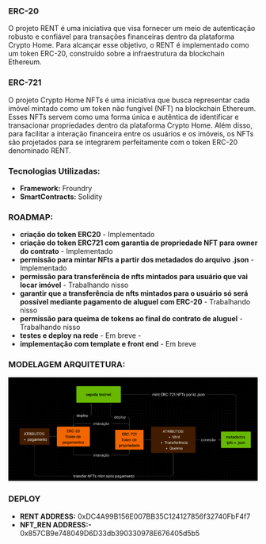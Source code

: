 ### ERC-20

O projeto RENT é uma iniciativa que visa fornecer um meio de autenticação robusto e confiável para transações financeiras dentro da plataforma Crypto Home. Para alcançar esse objetivo, o RENT é implementado como um token ERC-20, construído sobre a infraestrutura da blockchain Ethereum.

### ERC-721

O projeto Crypto Home NFTs é uma iniciativa que busca representar cada imóvel mintado como um token não fungível (NFT) na blockchain Ethereum. Esses NFTs servem como uma forma única e autêntica de identificar e transacionar propriedades dentro da plataforma Crypto Home. Além disso, para facilitar a interação financeira entre os usuários e os imóveis, os NFTs são projetados para se integrarem perfeitamente com o token ERC-20 denominado RENT.

### Tecnologias Utilizadas:

- **Framework:** Froundry
- **SmartContracts:** Solidity

### ROADMAP:

- **criação do token ERC20** - Implementado
- **criação do token ERC721 com garantia de propriedade NFT para owner do contrato** - Implementado
- **permissão para mintar NFts a partir dos metadados do arquivo .json** - Implementado
- **permissão para transferência de nfts mintados para usuário que vai locar imóvel** - Trabalhando nisso
- **garantir que a transferência de nfts mintados para o usuário só será possível mediante pagamento de aluguel com ERC-20** - Trabalhando nisso
- **permissão para queima de tokens ao final do contrato de aluguel** - Trabalhando nisso
- **testes e deploy na rede** - Em breve -
- **implementação com template e front end** - Em breve

### MODELAGEM ARQUITETURA:

![alt text](image-7.png)

### DEPLOY

- **RENT ADDRESS:** 0xDC4A99B156E007BB35C124127856f32740FbF4f7
- **NFT_REN ADDRESS:-** 0x857CB9e748049D6D33db390330978E676405d5b5
